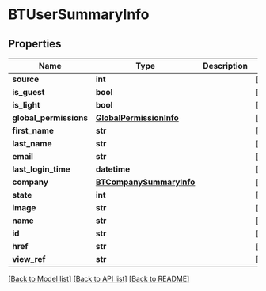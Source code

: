 # BTUserSummaryInfo

## Properties
Name | Type | Description | Notes
------------ | ------------- | ------------- | -------------
**source** | **int** |  | [optional] 
**is_guest** | **bool** |  | [optional] 
**is_light** | **bool** |  | [optional] 
**global_permissions** | [**GlobalPermissionInfo**](GlobalPermissionInfo.md) |  | [optional] 
**first_name** | **str** |  | [optional] 
**last_name** | **str** |  | [optional] 
**email** | **str** |  | [optional] 
**last_login_time** | **datetime** |  | [optional] 
**company** | [**BTCompanySummaryInfo**](BTCompanySummaryInfo.md) |  | [optional] 
**state** | **int** |  | [optional] 
**image** | **str** |  | [optional] 
**name** | **str** |  | [optional] 
**id** | **str** |  | [optional] 
**href** | **str** |  | [optional] 
**view_ref** | **str** |  | [optional] 

[[Back to Model list]](../README.md#documentation-for-models) [[Back to API list]](../README.md#documentation-for-api-endpoints) [[Back to README]](../README.md)


